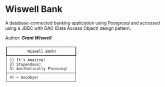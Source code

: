 # Wiswell Bank
A database-connected banking application using Postgresql and accessed using a JDBC with DAO (Data Access Object) design pattern.


Author: ***Grant Wiswell***

```
┏━━━━━━━━━━━━━━━━━━━━━━━━━━━━━━┓
┃         Wiswell Bank!        ┃
┡━━━━━━━━━━━━━━━━━━━━━━━━━━━━━━┩
│ 1) It's Amazing!             │
│ 2) Stupendous!               │
│ 3) Aesthetically Pleasing!   │
├──────────────────────────────┤
│ 4) ← Goodbye!                │
╰──────────────────────────────╯
```